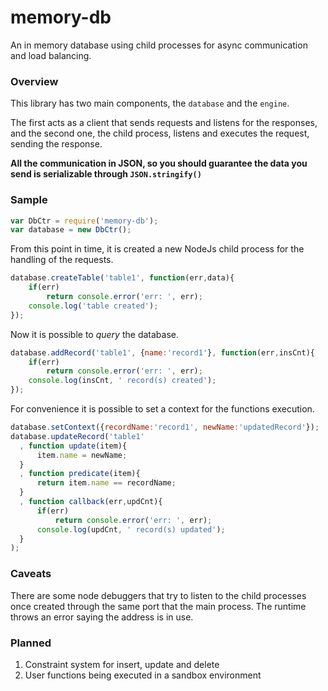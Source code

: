 # memory-db
An in memory database using child processes for async communication and load balancing.

### Overview
This library has two main components, the `database` and the `engine`.

The first acts as a client that sends requests and listens for the responses, and the second one, the child process, listens and executes the request, sending the response.

**All the communication in JSON, so you should guarantee the data you send is serializable through `JSON.stringify()`**

### Sample
```javascript
var DbCtr = require('memory-db');
var database = new DbCtr();
```

From this point in time, it is created a new NodeJs child process for the handling of the requests.

```javascript
database.createTable('table1', function(err,data){
	if(err)
    	return console.error('err: ', err);
    console.log('table created');
});
```
Now it is possible to _query_ the database.
```javascript
database.addRecord('table1', {name:'record1'}, function(err,insCnt){
	if(err)
    	return console.error('err: ', err);
    console.log(insCnt, ' record(s) created');
});
```
For convenience it is possible to set a context for the functions execution.
```javascript
database.setContext({recordName:'record1', newName:'updatedRecord'});
database.updateRecord('table1'
  , function update(item){
      item.name = newName;
  }
  , function predicate(item){
      return item.name == recordName;
  }
  , function callback(err,updCnt){
      if(err)
          return console.error('err: ', err);
      console.log(updCnt, ' record(s) updated');
  }
);
```


### Caveats
There are some node debuggers that try to listen to the child processes once created through the same port that the main process.
The runtime throws an error saying the address is in use.

### Planned
1. Constraint system for insert, update and delete
2. User functions being executed in a sandbox environment